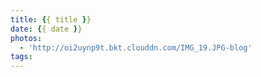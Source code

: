```yaml
---
title: {{ title }}
date: {{ date }}
photos:
  - 'http://oi2uynp9t.bkt.clouddn.com/IMG_19.JPG-blog'
tags:
---
```

